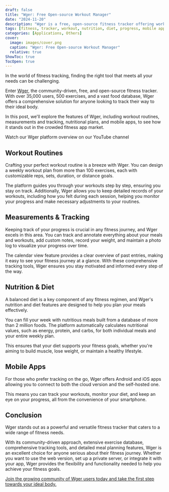 ```yaml
---
draft: false
title: "Wger: Free Open-source Workout Manager"
date: "2024-11-20"
description: "Wger is a free, open-source fitness tracker offering workout routines, nutritional planning, progress tracking, and mobile apps. With over 35,000 users, it provides a comprehensive solution for anyone looking to improve their fitness journey."
tags: [fitness, tracker, workout, nutrition, diet, progress, mobile apps, open-source, health, wellness, exercise, community, tracking, Wger]
categories: [Applications, Others]
cover:
  image: images/cover.png
  caption: "Wger: Free Open-source Workout Manager"
  relative: true
ShowToc: true
TocOpen: true
---
```



In the world of fitness tracking, finding the right tool that meets all your needs can be challenging. 

Enter [Wger](https://octabyte.io/applications/others/wger), the community\-driven, free, and open\-source fitness tracker. With over 35,000 users, 500 exercises, and a vast food database, Wger offers a comprehensive solution for anyone looking to track their way to their ideal body. 

In this post, we'll explore the features of Wger, including workout routines, measurements and tracking, nutritional plans, and mobile apps, to see how it stands out in the crowded fitness app market.



Watch our Wger platform overview on our YouTube channel



## Workout Routines

Crafting your perfect workout routine is a breeze with Wger. You can design a weekly workout plan from more than 100 exercises, each with customizable reps, sets, duration, or distance goals. 

The platform guides you through your workouts step by step, ensuring you stay on track. Additionally, Wger allows you to keep detailed records of your workouts, including how you felt during each session, helping you monitor your progress and make necessary adjustments to your routines.

## Measurements \& Tracking

Keeping track of your progress is crucial in any fitness journey, and Wger excels in this area. You can track and annotate everything about your meals and workouts, add custom notes, record your weight, and maintain a photo log to visualize your progress over time. 

The calendar view feature provides a clear overview of past entries, making it easy to see your fitness journey at a glance. With these comprehensive tracking tools, Wger ensures you stay motivated and informed every step of the way.

## Nutrition \& Diet

A balanced diet is a key component of any fitness regimen, and Wger's nutrition and diet features are designed to help you plan your meals effectively. 

You can fill your week with nutritious meals built from a database of more than 2 million foods. The platform automatically calculates nutritional values, such as energy, protein, and carbs, for both individual meals and your entire weekly plan. 

This ensures that your diet supports your fitness goals, whether you're aiming to build muscle, lose weight, or maintain a healthy lifestyle.

## Mobile Apps

For those who prefer tracking on the go, Wger offers Android and iOS apps allowing you to connect to both the cloud version and the self\-hosted one. 

This means you can track your workouts, monitor your diet, and keep an eye on your progress, all from the convenience of your smartphone.

## Conclusion

Wger stands out as a powerful and versatile fitness tracker that caters to a wide range of fitness needs. 

With its community\-driven approach, extensive exercise database, comprehensive tracking tools, and detailed meal planning features, Wger is an excellent choice for anyone serious about their fitness journey. Whether you want to use the web version, set up a private server, or integrate it with your app, Wger provides the flexibility and functionality needed to help you achieve your fitness goals. 

[Join the growing community of Wger users today and take the first step towards your ideal body.](https://octabyte.io/applications/others/wger)



